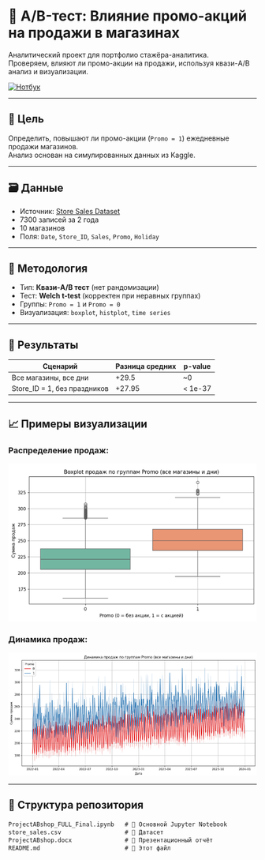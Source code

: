 # 🧪 A/B-тест: Влияние промо-акций на продажи в магазинах

Аналитический проект для портфолио стажёра-аналитика.  
Проверяем, влияют ли промо-акции на продажи, используя квази-A/B анализ и визуализации.

[![Нотбук](https://img.shields.io/badge/открыть-на-Jupyter-orange)](ProjectABshop_FULL_Final.ipynb)

---

## 📌 Цель

Определить, повышают ли промо-акции (`Promo = 1`) ежедневные продажи магазинов.  
Анализ основан на симулированных данных из Kaggle.

---

## 🗃️ Данные

- Источник: [Store Sales Dataset](https://www.kaggle.com/datasets/abhishekjaiswal4896/store-sales-dataset)
- 7300 записей за 2 года
- 10 магазинов
- Поля: `Date`, `Store_ID`, `Sales`, `Promo`, `Holiday`

---

## 🔬 Методология

- Тип: **Квази-A/B тест** (нет рандомизации)
- Тест: **Welch t-test** (корректен при неравных группах)
- Группы: `Promo = 1` и `Promo = 0`
- Визуализация: `boxplot`, `histplot`, `time series`

---

## 🧪 Результаты

| Сценарий                       | Разница средних | p-value     |
|-------------------------------|------------------|-------------|
| Все магазины, все дни         | +29.5            | ~0          |
| Store_ID = 1, без праздников  | +27.95           | < 1e-37     |

---

## 📈 Примеры визуализации

### Распределение продаж:
![Boxplot](images/boxplot.png)

### Динамика продаж:
![Time Series](images/timeseries.png)

---

## 📁 Структура репозитория

```text
ProjectABshop_FULL_Final.ipynb   # 📓 Основной Jupyter Notebook
store_sales.csv                  # 📂 Датасет
ProjectABshop.docx               # 📝 Презентационный отчёт
README.md                        # 📘 Этот файл
